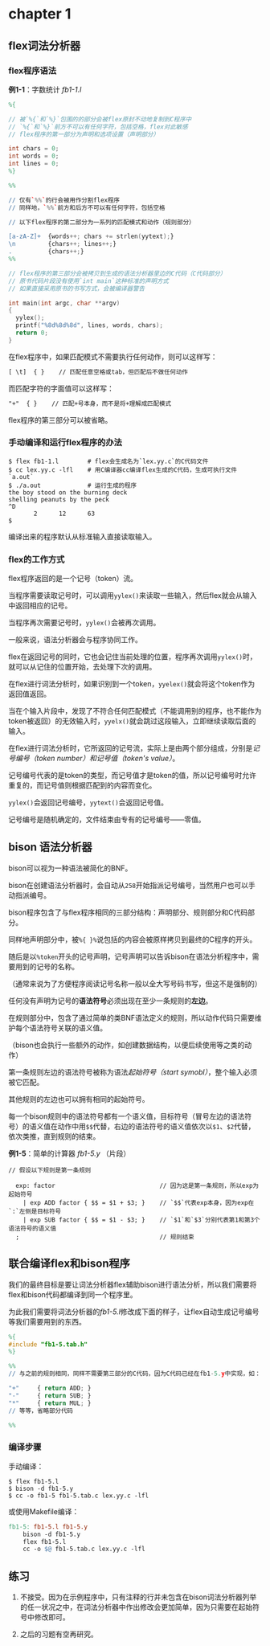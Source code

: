 # chapter 1

## flex词法分析器

### flex程序语法

**例1-1**：字数统计 *fb1-1.l*
```flex
%{

// 被`%{`和`%}`包围的的部分会被flex原封不动地复制到C程序中
// `%{`和`%}`前方不可以有任何字符，包括空格，flex对此敏感
// flex程序的第一部分为声明和选项设置（声明部分）

int chars = 0;    
int words = 0;
int lines = 0;
%}

%%

// 仅有`%%`的行会被用作分割flex程序
// 同样地，`%%`前方和后方不可以有任何字符，包括空格

// 以下flex程序的第二部分为一系列的匹配模式和动作（规则部分）

[a-zA-Z]+  {words++; chars += strlen(yytext);}
\n         {chars++; lines++;}
.          {chars++;}
%%

// flex程序的第三部分会被拷贝到生成的语法分析器里边的C代码（C代码部分）
// 原书代码片段没有使用`int main`这种标准的声明方式
// 如果直接采用原书的书写方式，会被编译器警告

int main(int argc, char **argv)
{
  yylex();
  printf("%8d%8d%8d", lines, words, chars);
  return 0;
}
```

在flex程序中，如果匹配模式不需要执行任何动作，则可以这样写：

```flex
[ \t]  { }    // 匹配任意空格或tab，但匹配后不做任何动作
```

而匹配字符的字面值可以这样写：

```flex
"+"  { }    // 匹配+号本身，而不是将+理解成匹配模式
```

flex程序的第三部分可以被省略。

### 手动编译和运行flex程序的办法

```shell
$ flex fb1-1.l        # flex会生成名为`lex.yy.c`的C代码文件
$ cc lex.yy.c -lfl    # 用C编译器cc编译flex生成的C代码，生成可执行文件`a.out`
$ ./a.out             # 运行生成的程序
the boy stood on the burning deck
shelling peanuts by the peck
^D
       2      12      63
$
```

编译出来的程序默认从标准输入直接读取输入。

### flex的工作方式

flex程序返回的是一个记号（token）流。

当程序需要读取记号时，可以调用`yylex()`来读取一些输入，然后flex就会从输入中返回相应的记号。

当程序再次需要记号时，`yylex()`会被再次调用。

一般来说，语法分析器会与程序协同工作。

flex在返回记号的同时，它也会记住当前处理的位置，程序再次调用`yylex()`时，就可以从记住的位置开始，去处理下次的调用。

在flex进行词法分析时，如果识别到一个token，`yyelex()`就会将这个token作为返回值返回。

当在个输入片段中，发现了不符合任何匹配模式（不能调用别的程序，也不能作为token被返回）的无效输入时，`yyelx()`就会跳过这段输入，立即继续读取后面的输入。

在flex进行词法分析时，它所返回的记号流，实际上是由两个部分组成，分别是*记号编号（token number）*和*记号值（token's value）*。

记号编号代表的是token的类型，而记号值才是token的值，所以记号编号时允许重复的，而记号值则根据匹配到的内容而变化。

`yylex()`会返回记号编号，`yytext()`会返回记号值。

记号编号是随机确定的，文件结束由专有的记号编号——零值。

## bison 语法分析器

bison可以视为一种语法被简化的BNF。

bison在创建语法分析器时，会自动从`258`开始指派记号编号，当然用户也可以手动指派编号。

bison程序包含了与flex程序相同的三部分结构：声明部分、规则部分和C代码部分。

同样地声明部分中，被`%{ }%`说包括的内容会被原样拷贝到最终的C程序的开头。

随后是以`%token`开头的记号声明，记号声明可以告诉bison在语法分析程序中，需要用到的记号的名称。

（通常来说为了方便程序阅读记号名称一般以全大写号码书写，但这不是强制的）

任何没有声明为记号的**语法符号**必须出现在至少一条规则的**左边**。

在规则部分中，包含了通过简单的类BNF语法定义的规则，所以动作代码只需要维护每个语法符号关联的语义值。

（bison也会执行一些额外的动作，如创建数据结构，以便后续使用等之类的动作）

第一条规则左边的语法符号被称为语法*起始符号（start symobl）*，整个输入必须被它匹配。

其他规则的左边也可以拥有相同的起始符号。

每一个bison规则中的语法符号都有一个语义值，目标符号（冒号左边的语法符号）的语义值在动作中用`$$`代替，右边的语法符号的语义值依次以`$1`、`$2`代替，依次类推，直到规则的结束。

**例1-5**：简单的计算器 *fb1-5.y* （片段）

```bison
// 假设以下规则是第一条规则

  exp: factor                             // 因为这是第一条规则，所以exp为起始符号
    | exp ADD factor { $$ = $1 + $3; }    // `$$`代表exp本身，因为exp在`:`左侧是目标符号
    | exp SUB factor { $$ = $1 - $3; }    // `$1`和`$3`分别代表第1和第3个语法符号的语义值
  ;                                       // 规则结束
```

## 联合编译flex和bison程序

我们的最终目标是要让词法分析器flex辅助bison进行语法分析，所以我们需要将flex和bison代码都编译到同一个程序里。

为此我们需要将词法分析器的*fb1-5.l*修改成下面的样子，让flex自动生成记号编号等我们需要用到的东西。

```flex
%{
#include "fb1-5.tab.h"
%}

%%
// 与之前的规则相同，同样不需要第三部分的C代码，因为C代码已经在fb1-5.y中实现，如：

"+"     { return ADD; }
"-"     { return SUB; }
"*"     { return MUL; }
// 等等，省略部分代码

%%
```

### 编译步骤

手动编译：

```shell
$ flex fb1-5.l
$ bison -d fb1-5.y
$ cc -o fb1-5 fb1-5.tab.c lex.yy.c -lfl
```

或使用Makefile编译：

```Makefile
fb1-5: fb1-5.l fb1-5.y
	bison -d fb1-5.y
	flex fb1-5.l
	cc -o $@ fb1-5.tab.c lex.yy.c -lfl
```

## 练习

1. 不接受。因为在示例程序中，只有注释的行并未包含在bison词法分析器列举的任一状况之中，在词法分析器中作出修改会更加简单，因为只需要在起始符号中修改即可。

2. 之后的习题有空再研究。
